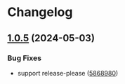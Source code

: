 # Changelog

## [1.0.5](https://github.com/whynotea/devcontainer-base/compare/v1.0.4...v1.0.5) (2024-05-03)


### Bug Fixes

* support release-please ([5868980](https://github.com/whynotea/devcontainer-base/commit/586898076662e026f1349a532107fd60d9366a88))
